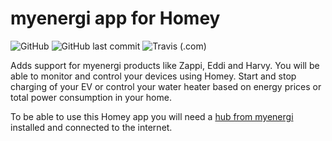 # myenergi app for Homey

![GitHub](https://img.shields.io/github/license/bisand/net.biseth.myenergi)
![GitHub last commit](https://img.shields.io/github/last-commit/bisand/net.biseth.myenergi)
![Travis (.com)](https://img.shields.io/travis/com/bisand/net.biseth.myenergi)

Adds support for myenergi products like Zappi, Eddi and Harvy. You will be able to monitor and control your devices using Homey. Start and stop charging of your EV  or control your water heater based on energy prices or total power consumption in your home. 

To be able to use this Homey app you will need a [hub from myenergi](https://myenergi.com/product/hub/) installed and connected to the internet.